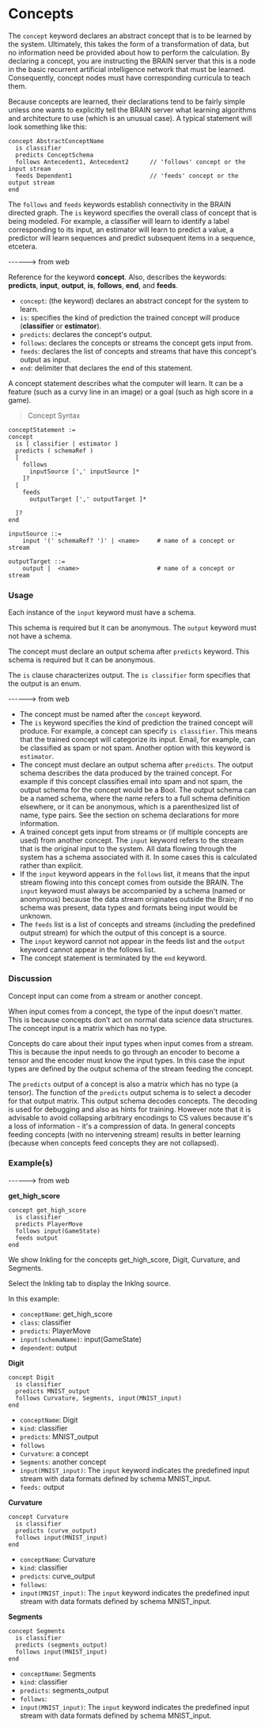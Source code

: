 # Concepts

The `concept` keyword declares an abstract concept that is to be learned by the system. Ultimately, this takes the form of a transformation of data, but no information need be provided about how to perform the calculation. By declaring a concept, you are instructing the BRAIN server that this is a node in the basic recurrent artificial intelligence network that must be learned. Consequently, concept nodes must have corresponding curricula to teach them.

Because concepts are learned, their declarations tend to be fairly simple unless one wants to explicitly tell the BRAIN server what learning algorithms and architecture to use (which is an unusual case).  A typical statement will look something like this:

```inkling--code
concept AbstractConceptName
  is classifier
  predicts ConceptSchema
  follows Antecedent1, Antecedent2      // 'follows' concept or the input stream
  feeds Dependent1                      // 'feeds' concept or the output stream
end
```

The `follows` and `feeds` keywords establish connectivity in the BRAIN directed
graph. The `is` keyword specifies the overall class of concept that is being modeled. For example, a classifier will learn to identify a label corresponding to its input, an estimator will learn to predict a value, a predictor will learn sequences and predict subsequent items in a sequence, etcetera.

------> from web

Reference for the keyword **concept**. Also, describes the keywords: **predicts**, **input**, **output**, **is**, **follows**, **end**, and **feeds**.

* `concept`: (the keyword) declares an abstract concept for the system to learn.
* `is`: specifies the kind of prediction the trained concept will produce (**classifier** or **estimator**).
* `predicts`: declares the concept's output.
* `follows`: declares the concepts or streams the concept gets input from.
* `feeds`: declares the list of concepts and streams that have this concept's output as input.
* `end`: delimiter that declares the end of this statement.

A concept statement describes what the computer will learn. It can be a feature (such as a curvy line in an image) or a goal (such as high score in a game).

> Concept Syntax

```inkling--syntax
conceptStatement :=
concept
  is [ classifier | estimator ]
  predicts ( schemaRef )
  [
    follows
      inputSource [',' inputSource ]*
    ]?
  [
    feeds
      outputTarget [',' outputTarget ]*

  ]?
end

inputSource ::=
    input '(' schemaRef? ')' | <name>     # name of a concept or stream

outputTarget ::=
    output |  <name>                      # name of a concept or stream
```

### Usage

Each instance of the `input` keyword must have a schema. 

This schema is required but it can be anonymous. The `output` keyword must not have a schema. 

The concept must declare an output schema after `predicts` keyword. This schema is required but it can be anonymous.

The `is` clause characterizes output. The `is classifier` form specifies that the output is an enum. 

------> from web

* The concept must be named after the `concept` keyword.
* The `is` keyword specifies the kind of prediction the trained concept will produce. For example, a concept can specify `is classifier`. This means that the trained concept will categorize its input. Email, for example, can be classified as spam or not spam. Another option with this keyword is `estimator`.
* The concept must declare an output schema after `predicts`. The output schema describes the data produced by the trained concept. For example if this concept classifies email into spam and not spam, the output schema for the concept would be a Bool. The output schema can be a named schema, where the name refers to a full schema definition elsewhere, or it can be anonymous, which is a parenthesized list of name, type pairs. See the section on schema declarations for more information.
* A trained concept gets input from streams or (if multiple concepts are used) from another concept. The `input` keyword refers to the stream that is the original input to the system. All data flowing through the system has a schema associated with it. In some cases this is calculated rather than explicit.
* If the `input` keyword appears in the `follows` list, it means that the input stream flowing into this concept comes from outside the BRAIN. The `input` keyword must always be accompanied by a schema (named or anonymous) because the data stream originates outside the Brain; if no schema was present, data types and formats being input would be unknown.
* The `feeds` list is a list of concepts and streams (including the predefined output stream) for which the output of this concept is a source.
* The `input` keyword cannot not appear in the feeds list and the `output` keyword cannot appear in the follows list.
* The concept statement is terminated by the `end` keyword.

### Discussion

Concept input can come from a stream or another concept.

When input comes from a concept, the type of the input doesn't matter. This is because concepts don’t act on normal data science data structures. The concept input is a matrix which has no type. 

Concepts do care about their input types when input comes from a stream. This is because the input needs to go through an encoder to become a tensor and the encoder must know the input types. In this case the input types are defined by the output schema of the stream feeding the concept. 

The `predicts` output of a concept is also a matrix which has no type (a tensor). The function of the `predicts` output schema is to select a decoder for that output matrix. This output schema decodes concepts. The decoding is used for debugging and also as hints for training. However note that it is advisable to avoid collapsing arbitrary encodings to CS values because it's a loss of  information - it's a compression of data. In general concepts feeding concepts (with no intervening stream) results in better learning (because when concepts feed concepts they are not collapsed). 

### Example(s)

------> from web

**get_high_score**

```inkling--code
concept get_high_score
  is classifier
  predicts PlayerMove
  follows input(GameState)
  feeds output
end
```

We show Inkling for the concepts get_high_score, Digit, Curvature, and Segments. 

Select the Inkling tab to display the Inklng source. 

In this example:

* `conceptName`: get_high_score
* `class`: classifier
* `predicts`: PlayerMove
* `input(schemaName)`: input(GameState)
* `dependent`: output


**Digit**

```inkling--code
concept Digit
  is classifier
  predicts MNIST_output
  follows Curvature, Segments, input(MNIST_input)
end
```

* `conceptName`: Digit
* `kind`: classifier
* `predicts`: MNIST_output
* `follows`
* `Curvature`: a concept
* `Segments`: another concept
* `input(MNIST_input)`: The `input` keyword indicates the predefined input    stream with data formats defined by schema MNIST_input.
* `feeds:` output

**Curvature**

```inkling--code
concept Curvature
  is classifier
  predicts (curve_output)
  follows input(MNIST_input)
end
```

* `conceptName`: Curvature
* `kind`: classifier
* `predicts`: curve_output
* `follows`:
* `input(MNIST_input)`: The `input` keyword indicates the predefined input    stream with data formats defined by schema MNIST_input.

**Segments**

```inkling--code
concept Segments
  is classifier
  predicts (segments_output)
  follows input(MNIST_input)
end
```

* `conceptName`: Segments
* `kind`: classifier
* `predicts`: segments_output
* `follows`:
* `input(MNIST_input)`: The `input` keyword indicates the predefined input    stream with data formats defined by schema MNIST_input.
